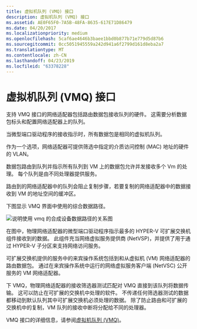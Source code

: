 ```yaml
---
title: 虚拟机队列 (VMQ) 接口
description: 虚拟机队列 (VMQ) 接口
ms.assetid: AE0F65F0-7A5B-48FA-8635-617E71D86479
ms.date: 04/20/2017
ms.localizationpriority: medium
ms.openlocfilehash: 5caf6ae4646b3baee1bbd0b877b71e779d5d87b6
ms.sourcegitcommit: 0cc5051945559a242d941a6f2799d161d8eba2a7
ms.translationtype: MT
ms.contentlocale: zh-CN
ms.lasthandoff: 04/23/2019
ms.locfileid: "63378228"
---
```

# <a name="virtual-machine-queue-vmq-interface"></a>虚拟机队列 (VMQ) 接口


支持 VMQ 接口的网络适配器包括路由数据包接收队列的硬件。 这需要分析数据包标头和配置网络适配器上的队列。

当微型端口驱动程序的接收指示时，所有数据包是相同的虚拟机队列。

作为一个选项，网络适配器可提供筛选中指定的介质访问控制 (MAC) 地址的硬件的 VLAN。

数据包路由到队列并指示所有队列到 VM 上的数据包允许并发接收多个 Vm 的处理。 每个队列是由不同处理器提供服务。

路由到的网络适配器中的队列会阻止复制步骤，若要复制的网络适配器中的数据接收到 VM 的地址空间的缓冲区。

下图显示 VMQ 界面中使用的综合数据路径。

![说明使用 vmq 的合成设备数据路径的关系图](images/vmqdatapaths.png)

在图中，物理网络适配器的微型端口驱动程序指示最多的 HYPER-V 可扩展交换机组件接收到的数据。 此组件充当网络虚拟服务提供商 (NetVSP)，并提供了用于通过 HYPER-V 子分区来支持网络访问服务。

可扩展交换机提供的服务中的来宾操作系统包括到和从虚拟机 (VM) 网络适配器的路由数据包。 通过在来宾操作系统中运行的网络虚拟服务客户端 (NetVSC) 公开服务的 VM 网络适配器。

下 VMQ，物理网络适配器的接收筛选器测试匹配对 VMQ 直接到该队列将数据传输。 这可以防止在可扩展的交换机中处理的软件。 不传递任何筛选器测试的数据都移动到默认队列其中可扩展交换机必须处理的数据。 除了防止路由和可扩展的交换机中的复制，VM 队列的接收中断将分配给不同的处理器。

VMQ 接口的详细信息，请参阅[虚拟机队列 (VMQ)](virtual-machine-queue--vmq-.md)。

 

 





